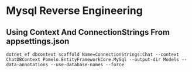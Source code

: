 # Mysql Reverse Engineering

## Using Context And ConnectionStrings From appsettings.json

`dotnet ef dbcontext scaffold Name=ConnectionStrings:Chat --context ChatDBContext Pomelo.EntityFrameworkCore.MySql --output-dir Models --data-annotations --use-database-names --force`